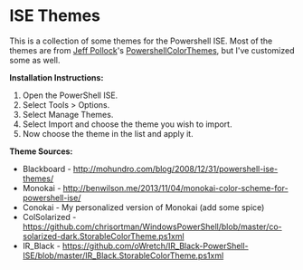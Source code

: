 # ISE Themes

This is a collection of some themes for the Powershell ISE.  Most of the themes are from [Jeff Pollock](LifeinPowerShell.blogspot.com)'s [PowershellColorThemes](https://onedrive.live.com/redir?resid=DF531FE80877C24F%21306), but I've customized some as well.


**Installation Instructions:**
<ol>
<li>Open the PowerShell ISE.</li>
<li>Select Tools > Options.</li>
<li>Select Manage Themes.</li>
<li>Select Import and choose the theme you wish to import.</li>
<li>Now choose the theme in the list and apply it.</li>
</ol>


**Theme Sources:**
* Blackboard - http://mohundro.com/blog/2008/12/31/powershell-ise-themes/
* Monokai - http://benwilson.me/2013/11/04/monokai-color-scheme-for-powershell-ise/
* Conokai - My personalized version of Monokai (add some spice)
* ColSolarized - https://github.com/chrisortman/WindowsPowerShell/blob/master/co-solarized-dark.StorableColorTheme.ps1xml
* IR_Black - https://github.com/oWretch/IR_Black-PowerShell-ISE/blob/master/IR_Black.StorableColorTheme.ps1xml
